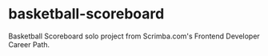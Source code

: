 # basketball-scoreboard
Basketball Scoreboard solo project from Scrimba.com's Frontend Developer Career Path.
